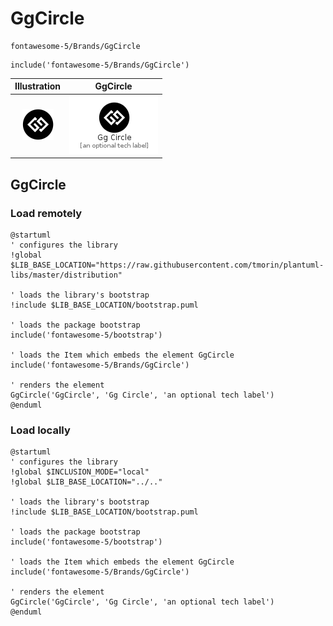 # GgCircle


```text
fontawesome-5/Brands/GgCircle
```

```text
include('fontawesome-5/Brands/GgCircle')
```



| Illustration | GgCircle |
| :---: | :---: |
| ![illustration for Illustration](../../fontawesome-5/Brands/GgCircle.png) | ![illustration for GgCircle](../../fontawesome-5/Brands/GgCircle.Local.png) |




## GgCircle

### Load remotely
```plantuml
@startuml
' configures the library
!global $LIB_BASE_LOCATION="https://raw.githubusercontent.com/tmorin/plantuml-libs/master/distribution"

' loads the library's bootstrap
!include $LIB_BASE_LOCATION/bootstrap.puml

' loads the package bootstrap
include('fontawesome-5/bootstrap')

' loads the Item which embeds the element GgCircle
include('fontawesome-5/Brands/GgCircle')

' renders the element
GgCircle('GgCircle', 'Gg Circle', 'an optional tech label')
@enduml
```

### Load locally
```plantuml
@startuml
' configures the library
!global $INCLUSION_MODE="local"
!global $LIB_BASE_LOCATION="../.."

' loads the library's bootstrap
!include $LIB_BASE_LOCATION/bootstrap.puml

' loads the package bootstrap
include('fontawesome-5/bootstrap')

' loads the Item which embeds the element GgCircle
include('fontawesome-5/Brands/GgCircle')

' renders the element
GgCircle('GgCircle', 'Gg Circle', 'an optional tech label')
@enduml
```


